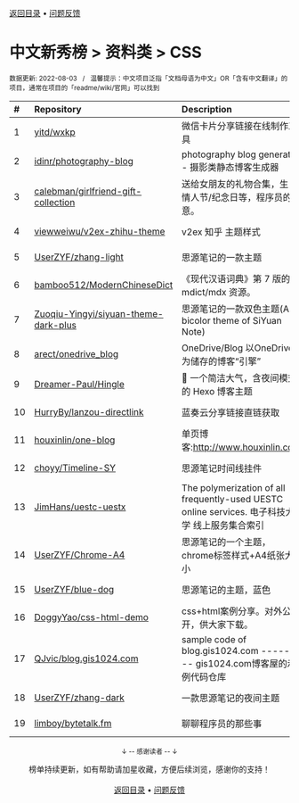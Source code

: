 <a href="https://github.com/GrowingGit/GitHub-Chinese-Top-Charts#github中文排行榜">返回目录</a> • <a href="/content/docs/feedback.md">问题反馈</a>

# 中文新秀榜 > 资料类 > CSS
<sub>数据更新: 2022-08-03&nbsp;&nbsp;&nbsp;/&nbsp;&nbsp;&nbsp;温馨提示：中文项目泛指「文档母语为中文」OR「含有中文翻译」的项目，通常在项目的「readme/wiki/官网」可以找到</sub>

|#|Repository|Description|Stars|Updated|Created|
|:-|:-|:-|:-|:-|:-|
|1|[yitd/wxkp](https://github.com/yitd/wxkp)|微信卡片分享链接在线制作工具|80|2022-05-30|2021-08-14|
|2|[idinr/photography-blog](https://github.com/idinr/photography-blog)|photography blog generator - 摄影类静态博客生成器|64|2022-07-25|2022-05-23|
|3|[calebman/girlfriend-gift-collection](https://github.com/calebman/girlfriend-gift-collection)|送给女朋友的礼物合集，生日/情人节/纪念日等，程序员的创意。|54|2022-02-11|2022-02-10|
|4|[viewweiwu/v2ex-zhihu-theme](https://github.com/viewweiwu/v2ex-zhihu-theme)|v2ex 知乎 主题样式|48|2022-06-02|2021-12-06|
|5|[UserZYF/zhang-light](https://github.com/UserZYF/zhang-light)|思源笔记的一款主题|43|2022-05-25|2022-02-11|
|6|[bamboo512/ModernChineseDict](https://github.com/bamboo512/ModernChineseDict)|《现代汉语词典》第 7 版的 mdict/mdx 资源。|40|2022-04-08|2022-02-28|
|7|[Zuoqiu-Yingyi/siyuan-theme-dark-plus](https://github.com/Zuoqiu-Yingyi/siyuan-theme-dark-plus)|思源笔记的一款双色主题(A bicolor theme of SiYuan Note)|22|2022-04-09|2021-12-24|
|8|[arect/onedrive_blog](https://github.com/arect/onedrive_blog)|OneDrive/Blog 以OneDrive为储存的博客“引擎”|19|2022-07-26|2021-12-10|
|9|[Dreamer-Paul/Hingle](https://github.com/Dreamer-Paul/Hingle)|🎈 一个简洁大气，含夜间模式的 Hexo 博客主题|18|2022-03-10|2021-10-24|
|10|[HurryBy/lanzou-directlink](https://github.com/HurryBy/lanzou-directlink)|蓝奏云分享链接直链获取|16|2022-08-02|2022-07-26|
|11|[houxinlin/one-blog](https://github.com/houxinlin/one-blog)|单页博客:http://www.houxinlin.com|10|2022-07-29|2021-10-20|
|12|[choyy/Timeline-SY](https://github.com/choyy/Timeline-SY)|思源笔记时间线挂件|9|2022-07-05|2022-05-23|
|13|[JimHans/uestc-uestx](https://github.com/JimHans/uestc-uestx)|The polymerization of all frequently-used UESTC online services.   电子科技大学 线上服务集合索引|9|2022-04-08|2022-01-17|
|14|[UserZYF/Chrome-A4](https://github.com/UserZYF/Chrome-A4)|思源笔记的一个主题，chrome标签样式+A4纸张大小|8|2022-05-10|2022-04-10|
|15|[UserZYF/blue-dog](https://github.com/UserZYF/blue-dog)|思源笔记的主题，蓝色|5|2022-05-29|2022-04-17|
|16|[DoggyYao/css-html-demo](https://github.com/DoggyYao/css-html-demo)|css+html案例分享。对外公开，供大家下载。|4|2022-07-31|2022-05-16|
|17|[QJvic/blog.gis1024.com](https://github.com/QJvic/blog.gis1024.com)|sample code of blog.gis1024.com   --------   gis1024.com博客屋的示例代码仓库|4|2022-05-14|2022-04-27|
|18|[UserZYF/zhang-dark](https://github.com/UserZYF/zhang-dark)|一款思源笔记的夜间主题|4|2022-05-25|2022-03-11|
|19|[limboy/bytetalk.fm](https://github.com/limboy/bytetalk.fm)|聊聊程序员的那些事|4|2022-05-30|2021-10-26|

<div align="center">
    <p><sub>↓ -- 感谢读者 -- ↓</sub></p>
    榜单持续更新，如有帮助请加星收藏，方便后续浏览，感谢你的支持！
</div>

<br/>

<div align="center"><a href="https://github.com/GrowingGit/GitHub-Chinese-Top-Charts#github中文排行榜">返回目录</a> • <a href="/content/docs/feedback.md">问题反馈</a></div>
